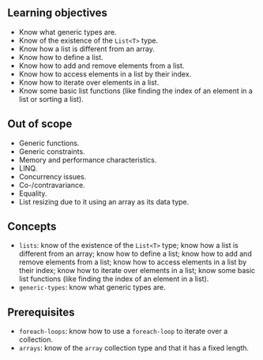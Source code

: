 ## Learning objectives

- Know what generic types are.
- Know of the existence of the `List<T>` type.
- Know how a list is different from an array.
- Know how to define a list.
- Know how to add and remove elements from a list.
- Know how to access elements in a list by their index.
- Know how to iterate over elements in a list.
- Know some basic list functions (like finding the index of an element in a list or sorting a list).

## Out of scope

- Generic functions.
- Generic constraints.
- Memory and performance characteristics.
- LINQ.
- Concurrency issues.
- Co-/contravariance.
- Equality.
- List resizing due to it using an array as its data type.

## Concepts

- `lists`: know of the existence of the `List<T>` type; know how a list is different from an array; know how to define a list; know how to add and remove elements from a list; know how to access elements in a list by their index; know how to iterate over elements in a list; know some basic list functions (like finding the index of an element in a list).
- `generic-types`: know what generic types are.

## Prerequisites

- `foreach-loops`: know how to use a `foreach-loop` to iterate over a collection.
- `arrays`: know of the `array` collection type and that it has a fixed length.
